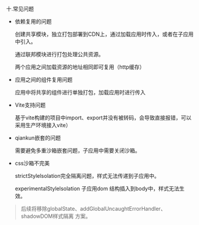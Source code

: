 十.常见问题

- 依赖复用的问题

  创建共享模块，独立打包部署到CDN上，通过加载应用时传入，或者在子应用中引入。

  通过联邦模块进行打包处理公共资源。

  两个应用之间加载资源的地址相同即可复用（http缓存）

- 应用之间的组件复用问题

  应用中将共享的组件进行单独打包，加载应用时进行传入

- Vite支持问题

  基于vite构建的项目中import、export并没有被转码，会导致直接报错，可以采用生产环境接入vite）

- qiankun嵌套的问题

  需要避免多重沙箱嵌套问题，子应用中需要关闭沙箱。

- css沙箱不完美

  strictStylelsolation完全隔离问题，样式无法传递到子应用中。

  experimentalStylelsolation 子应用dom 结构插入到body中，样式无法生效。 
  
>   后续将移除globalState、addGlobalUncaughtErrorHandler、shadowDOM样式隔离 方案。

